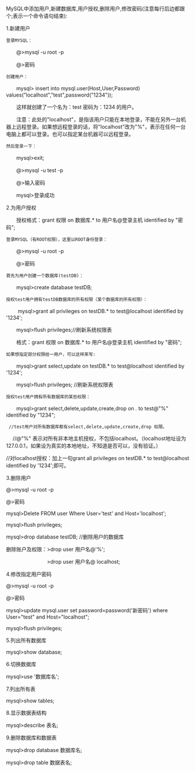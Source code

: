 

MySQL中添加用户,新建数据库,用户授权,删除用户,修改密码(注意每行后边都跟个;表示一个命令语句结束):

1.新建用户

    登录MYSQL：

　　@>mysql -u root -p

　　@>密码

    创建用户：

　　mysql> insert into mysql.user(Host,User,Password) values("localhost","test",password("1234"));

　　这样就创建了一个名为：test 密码为：1234 的用户。

　　注意：此处的"localhost"，是指该用户只能在本地登录，不能在另外一台机器上远程登录。如果想远程登录的话，将"localhost"改为"%"，表示在任何一台电脑上都可以登录。也可以指定某台机器可以远程登录。

    然后登录一下：

　　mysql>exit;

　　@>mysql -u test -p

　　@>输入密码

　　mysql>登录成功

2.为用户授权

　　授权格式：grant 权限 on 数据库.* to 用户名@登录主机 identified by "密码";　

    登录MYSQL（有ROOT权限），这里以ROOT身份登录：

　　@>mysql -u root -p

　　@>密码

    首先为用户创建一个数据库(testDB)：

　　mysql>create database testDB;

    授权test用户拥有testDB数据库的所有权限（某个数据库的所有权限）：

　　 mysql>grant all privileges on testDB.* to test@localhost identified by '1234';

 　　mysql>flush privileges;//刷新系统权限表

　　格式：grant 权限 on 数据库.* to 用户名@登录主机 identified by "密码";　

    如果想指定部分权限给一用户，可以这样来写:

　　mysql>grant select,update on testDB.* to test@localhost identified by '1234';

　　mysql>flush privileges; //刷新系统权限表

    授权test用户拥有所有数据库的某些权限： 　 

　　mysql>grant select,delete,update,create,drop on *.* to test@"%" identified by "1234";

     //test用户对所有数据库都有select,delete,update,create,drop 权限。

　 //@"%" 表示对所有非本地主机授权，不包括localhost。（localhost地址设为127.0.0.1，如果设为真实的本地地址，不知道是否可以，没有验证。）

//对localhost授权：加上一句grant all privileges on testDB.* to test@localhost identified by '1234';即可。

3.删除用户

 @>mysql -u root -p

 @>密码

 mysql>Delete FROM user Where User='test' and Host='localhost';

 mysql>flush privileges;

 mysql>drop database testDB; //删除用户的数据库

删除账户及权限：>drop user 用户名@'%';

　　　　　　　　>drop user 用户名@ localhost; 

4.修改指定用户密码

  @>mysql -u root -p

  @>密码

  mysql>update mysql.user set password=password('新密码') where User="test" and Host="localhost";

  mysql>flush privileges;

5.列出所有数据库

mysql>show database;

6.切换数据库

mysql>use '数据库名';

7.列出所有表

mysql>show tables;

8.显示数据表结构

mysql>describe 表名;

9.删除数据库和数据表

mysql>drop database 数据库名;

mysql>drop table 数据表名;
